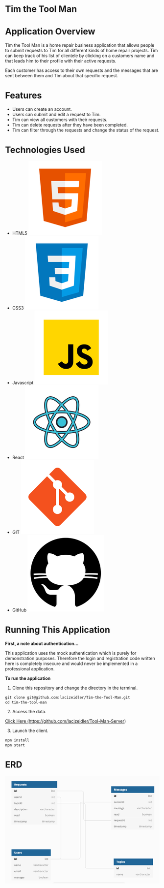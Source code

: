 Tim the Tool Man
=======

# Application Overview #
Tim the Tool Man is a home repair business application that allows people to submit requests to Tim for all different kinds of home repair projects. Tim can keep track of his list of clientele by clicking on a customers name and that leads him to their profile with their active requests. 

Each customer has access to their own requests and the messages that are sent between them and Tim about that specific request. 

# Features # 
* Users can create an account. 
* Users can submit and edit a request to Tim. 
* Tim can view all customers with their requests. 
* Tim can delete requests after they have been completed. 
* Tim can filter through the requests and change the status of the request. 

# Technologies Used #
* HTML5 ![HTML](/src/img/html.png)
* CSS3 ![CSS](/src/img/css.png)
* Javascript  ![Javascript](/src/img/javascript.png)
* React ![React](/src/img/react.png)
* GIT ![GIT](/src/img/git.png)
* GitHub ![GITHUB](/src/img/github.png)

# Running This Application #
**First, a note about authentication...**

This application uses the mock authentication which is purely for demonstration purposes. Therefore the login and registration code written here is completely insecure and would never be implemented in a professional application. 

**To run the application**
1. Clone this repository and change the directory in the terminal. 
```
git clone git@github.com:lacizeidler/Tim-the-Tool-Man.git
cd tim-the-tool-man
```

2. Access the data. 

<a href="https://github.com/lacizeidler/Tool-Man-Server" class="button">Click Here (https://github.com/lacizeidler/Tool-Man-Server)</a>

3. Launch the client. 
```
npm install
npm start 
```

# ERD #
![This is an image](/src/img/ERD.png)





